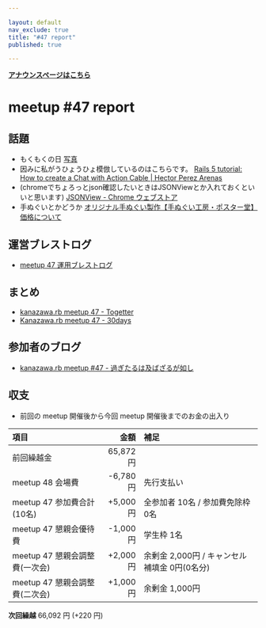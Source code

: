 ```yaml
---

layout: default
nav_exclude: true
title: "#47 report"
published: true

---
```


<div style="text-align: left;"><a href="/47/"><strong>アナウンスページはこちら</strong></a></div>

# meetup #47 report

## 話題

<!-- 適宜サマライズを記入するか、twitter の #kzrb あたりからピックアップする -->

* もくもくの日 [写真](https://twitter.com/BeMarble/status/754176805930606592/photo/1)
* 因みに私がうひょうひょ模倣しているのはこちらです。 [Rails 5 tutorial: How to create a Chat with Action Cable \| Hector Perez Arenas](https://hectorperezarenas.com/2015/12/26/rails-5-tutorial-how-to-create-a-chat-with-action-cable/)
* (chromeでちょろっとjson確認したいときはJSONViewとか入れておくといいと思います) [JSONView \- Chrome ウェブストア](https://chrome.google.com/webstore/detail/jsonview/chklaanhfefbnpoihckbnefhakgolnmc)
* 手ぬぐいとかどうか [オリジナル手ぬぐい製作【手ぬぐい工房・ポスター堂】価格について](http://www.posterdo.co.jp/tenugui/kakaku.html)

## 運営ブレストログ

* [meetup 47 運用ブレストログ](https://github.com/kanazawarb/meetup/wiki/meetup-47-%E9%81%8B%E7%94%A8%E3%83%96%E3%83%AC%E3%82%B9%E3%83%88%E3%83%AD%E3%82%B0)

## まとめ

<!-- Togetter, 30days のリンクをいれる -->

* [kanazawa.rb meetup 47 - Togetter](http://togetter.com/li/1001206)
* [Kanazawa.rb meetup 47 - 30days](http://30d.jp/kzrb/37)


<!-- 分かっている範囲でリンクがあれば列挙する
## スライド

* XXX

-->

## 参加者のブログ

* [kanazawa.rb meetup #47 - 過ぎたるは及ばざるが如し](http://cotton-desu.hatenablog.com/entry/2016/07/19/191401)

## 収支

* 前回の meetup 開催後から今回 meetup 開催後までのお金の出入り

|項目                           |金額         |補足                                               |
|:------------------------------|------------:|:--------------------------------------------------|
| 前回繰越金                    |    65,872円 |                                                   |
| meetup 48 会場費              |    -6,780円 | 先行支払い                                        |
| meetup 47 参加費合計(10名)    |    +5,000円 | 全参加者 10名 / 参加費免除枠 0名                  |
| meetup 47 懇親会優待費        |    -1,000円 | 学生枠 1名                                        |
| meetup 47 懇親会調整費(一次会)|    +2,000円 | 余剰金 2,000円 / キャンセル補填金 0円(0名分)      |
| meetup 47 懇親会調整費(二次会)|    +1,000円 | 余剰金 1,000円                                    |

**次回繰越**  66,092 円 (+220 円)

